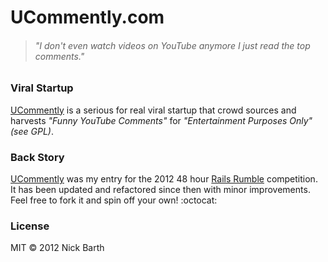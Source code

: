 # UCommently.com
> ###### *"I don't even watch videos on YouTube anymore I just read the top comments."*

### Viral Startup

[UCommently](http://ucommently.com) is a serious for real viral startup that crowd sources and harvests
*"Funny YouTube Comments"* for *"Entertainment Purposes Only" (see GPL)*.

### Back Story
[UCommently](http://ucommently.com) was my entry for the 2012 48 hour [Rails Rumble](http://railsrumble.com)
competition. It has been updated and refactored since then with minor improvements. Feel free to fork it and
spin off your own! :octocat:

### License
MIT &copy; 2012 Nick Barth
